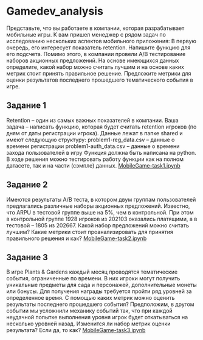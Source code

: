 # Gamedev_analysis

Представьте, что вы работаете в компании, которая разрабатывает мобильные игры. К вам пришел менеджер с рядом задач по исследованию нескольких аспектов мобильного приложения: В первую очередь, его интересует показатель retention. Напишите функцию для его подсчета. Помимо этого, в компании провели A/B тестирование наборов акционных предложений. На основе имеющихся данных определите, какой набор можно считать лучшим и на основе каких метрик стоит принять правильное решение. Предложите метрики для оценки результатов последнего прошедшего тематического события в игре.

## Задание 1
Retention – один из самых важных показателей в компании. Ваша задача – написать функцию, которая будет считать retention игроков (по дням от даты регистрации игрока). Данные лежат в папке shared и имеют следующую структуру: problem1-reg_data.csv – данные о времени регистрации problem1-auth_data.csv – данные о времени захода пользователей в игру Функция должна быть написана на python. В ходе решения можно тестировать работу функции как на полном датасете, так и на части (сэмпле) данных. [MobileGame-task1.ipynb](https://github.com/EugenyAstahov/Gamedev_analysis/blob/main/MobileGame_task1.ipynb)

## Задание 2
Имеются результаты A/B теста, в котором двум группам пользователей предлагались различные наборы акционных предложений. Известно, что ARPU в тестовой группе выше на 5%, чем в контрольной. При этом в контрольной группе 1928 игроков из 202103 оказались платящими, а в тестовой – 1805 из 202667. Какой набор предложений можно считать лучшим? Какие метрики стоит проанализировать для принятия правильного решения и как? [MobileGame-task2.ipynb](https://github.com/EugenyAstahov/Gamedev_analysis/blob/main/MobileGame_task2.ipynb)

## Задание 3
В игре Plants & Gardens каждый месяц проводятся тематические события, ограниченные по времени. В них игроки могут получить уникальные предметы для сада и персонажей, дополнительные монеты или бонусы. Для получения награды требуется пройти ряд уровней за определенное время. С помощью каких метрик можно оценить результаты последнего прошедшего события? Предположим, в другом событии мы усложнили механику событий так, что при каждой неудачной попытке выполнения уровня игрок будет откатываться на несколько уровней назад. Изменится ли набор метрик оценки результата? Если да, то как? [MobileGame-task3.ipynb](https://github.com/EugenyAstahov/Gamedev_analysis/blob/main/MobileGame_task3.ipynb)

